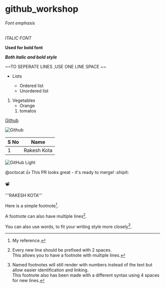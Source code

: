 # github_workshop
###### Font emphasis
*ITALIC FONT*

**Used for bold font**

***Both italic and bold style***

~~TO SEPERATE LINES ,USE ONE LINE SPACE ~~

* Lists

   * Ordered list
   * Unordered list

1. Vegetables
   - Orange
   1. tomatos

[Github](https://github.com/)

![Github](https://miro.medium.com/max/719/0*9f5uMrKMjLbzEf7q.png)

S No|Name
-|-
1|Rakesh Kota

![GitHub Light](https://github.com/github-light.png#gh-dark-mode-only)

@octocat :+1: This PR looks great - it's ready to merge! :shipit:

📽️

'''RAKESH KOTA'''

<!-- This content will not appear in the rendered Markdown -->

Here is a simple footnote[^1].

A footnote can also have multiple lines[^2].  

You can also use words, to fit your writing style more closely[^note].

[^1]: My reference.
[^2]: Every new line should be prefixed with 2 spaces.  
  This allows you to have a footnote with multiple lines.
[^note]:
    Named footnotes will still render with numbers instead of the text but allow easier identification and linking.  
    This footnote also has been made with a different syntax using 4 spaces for new lines.



